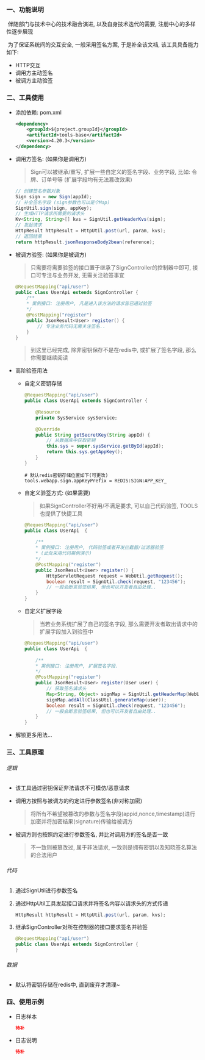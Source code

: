 ### 一、功能说明

​		伴随部门与技术中心的技术融合演进, 以及自身技术迭代的需要, 注册中心的多样性逐步展现

​		为了保证系统间的交互安全, 一般采用签名方案, 于是补全该文裆, 该工具具备能力如下: 

- HTTP交互
- 调用方主动签名
- 被调方主动验签



### 二、工具使用

- 添加依赖: pom.xml

  ```xml
  <dependency>
      <groupId>${project.groupId}</groupId>
      <artifactId>tools-base</artifactId>
      <version>4.20.3</version>
  </dependency>
  ```



- 调用方签名: (如果你是调用方)

  > Sign可以被继承/重写, 扩展一些自定义的签名字段、业务字段, 比如: 令牌、订单号等 (扩展字段均有无法篡改效果)
  
  ```java
  // 创建签名参数对象
  Sign sign = new Sign(appId);
  // 补全签名字段 (sign参数也可以是个Map)
  SignUtil.sign(sign, appKey);
  // 生成HTTP请求所需要的请求头
  Kv<String, String>[] kvs = SignUtil.getHeaderKvs(sign);
  // 发起请求
  HttpResult httpResult = HttpUtil.post(url, param, kvs);
  // 返回结果
  return httpResult.jsonResponseBody2bean(reference);
  ```


- 被调方验签: (如果你是被调方)

  > 只需要将需要验签的接口置于继承了SignController的控制器中即可, 接口可专注与业务开发, 无需关注验签事宜

  ```java
  @RequestMapping("api/user")
  public class UserApi extends SignController {   
      /**
      * 案例接口: 注册用户, 凡是进入该方法的请求皆已通过验签
      */
      @PostMapping("register")
      public JsonResult<User> register() {
          // 专注业务代码无需关注签名..
      }
  }
  ```

  > 到这里已经完成, 除非密钥保存不是在redis中, 或扩展了签名字段, 那么你需要继续阅读

- 高阶验签用法

  - 自定义密钥存储

    ```java
    @RequestMapping("api/user")
    public class UserApi extends SignController {
        
        @Resource
        private SysService sysService;
        
        @Override
        public String getSecretKey(String appId) {
            // 从数据库中获取密钥
            this.sys = super.sysService.getById(appId);
            return this.sys.getAppKey();
        }
    }
    ```

    ```properties
    # 默认redis密钥存储位置如下(可更改)
    tools.webapp.sign.appKeyPrefix = REDIS:SIGN:APP_KEY_
    ```

    

  - 自定义验签方式: (如果需要)

    >如果SignController不好用/不满足要求, 可以自己代码验签, TOOLS也提供了快捷工具

    ```java
    @RequestMapping("api/user")
    public class UserApi  {
           
        /**
        * 案例接口: 注册用户, 代码验签或者开发拦截器/过滤器验签
        * (此处采用代码案例演示)
        */
        @PostMapping("register")
        public JsonResult<User> register() {
            HttpServletRequest request = WebUtil.getRequest();
            boolean result = SignUtil.check(request, "123456");
            // 一般会断言验签结果, 但也可以开发者自由处理..
        }
    }
    ```

  - 自定义扩展字段

    > 当若业务系统扩展了自己的签名字段, 那么需要开发者取出请求中的扩展字段加入到验签中

    ```java
    @RequestMapping("api/user")
    public class UserApi  {
           
        /**
        * 案例接口: 注册用户, 扩展签名字段.
        */
        @PostMapping("register")
        public JsonResult<User> register(User user) {
            // 获取签名请求头
            Map<String, Object> signMap = SignUtil.getHeaderMap(WebUtil.getRequest());
            signMap.addAll(ClassUtil.generateMap(user));
            boolean result = SignUtil.check(request, "123456");
            // 一般会断言验签结果, 但也可以开发者自由处理..
        }
    }
    ```

- 解锁更多用法...





### 三、工具原理

###### 逻辑

- 该工具通过密钥保证非法请求不可模仿/恶意请求

- 调用方按照与被调方的约定进行参数签名(非对称加密)

  > 将所有不希望被篡改的参数与签名字段(appid,nonce,timestamp)进行加密并将加密结果(signature)传输给被调方

- 被调方则也按照约定进行参数签名, 并比对调用方的签名是否一致

  > 不一致则被篡改过, 属于非法请求, 一致则是拥有密钥以及知晓签名算法的合法用户

###### 代码

1. 通过SignUtil进行参数签名

2. 通过HttpUtil工具发起接口请求并将签名内容以请求头的方式传递

   ```java
   HttpResult httpResult = HttpUtil.post(url, param, kvs);
   ```

3. 继承SignController对所在控制器的接口要求签名并验签

   ```java
   @RequestMapping("api/user")
   public class UserApi extends SignController {
   }
   ```

   



###### 数据

- 默认将密钥存储在redis中, 直到废弃才清理~





### 四、使用示例

- 日志样本

  ```json
  待补
  ```
  
- 日志说明

  ```json
  待补
  ```
  
  

